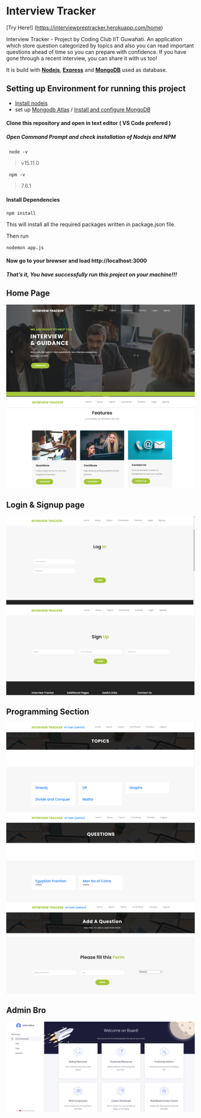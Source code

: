 # Interview Tracker
[Try Here!] (https://interviewpreptracker.herokuapp.com/home)


Interview Tracker - Project by Coding Club IIT Guwahati.
An application which store question categorized by topics and also  you can read important questions ahead of time so you can prepare with confidence. If you have gone through a recent interview, you can share it with us too!

   It is build with [**Nodejs**](https://nodejs.org), [**Express**](https://expressjs.com) and [**MongoDB**](https://www.mongodb.com/) used as database.
   
## Setting up Environment for running this project
  * [Install nodejs](https://nodejs.org/en/download/package-manager/#windows)
  * set up  [Mongodb Atlas](https://www.knowi.com/blog/getting-started-with-mongodb-atlas-overview-and-tutorial/) / [Install and configure MongoDB](https://medium.com/@LondonAppBrewery/how-to-download-install-mongodb-on-windows-4ee4b3493514)


#### Clone this repository and open in text editor ( VS Code prefered )  
 
 ##### Open Command Prompt and check installation of Nodejs and NPM
    
   > 
     node -v
   > v15.11.0
     
   
   > 
     npm -v
   > 7.6.1
  
  #### Install Dependencies 
    npm install
This will install all the required packages written in package.json file.

Then run

    nodemon app.js
    
 #### Now go to your browser and load http://localhost:3000 
 ##### That’s it, You have successfully run this project on your machine!!!
 
 ## Home Page 
 ![home page-1](https://github.com/yashguptaji/InterviewTracker/blob/main/uploads/1.png)
 ![home page-2](https://github.com/yashguptaji/InterviewTracker/blob/main/uploads/2.png)



 ## Login & Signup page
 ![login](https://github.com/yashguptaji/InterviewTracker/blob/main/uploads/4.png)
 ![sign up](https://github.com/yashguptaji/InterviewTracker/blob/main/uploads/3.png)



 ## Programming Section
 ![programming-1](https://github.com/yashguptaji/InterviewTracker/blob/main/uploads/5.png)
 ![programming-2](https://github.com/yashguptaji/InterviewTracker/blob/main/uploads/6.png)
 ![programming-3](https://github.com/yashguptaji/InterviewTracker/blob/main/uploads/7.png)
 
 

 
 
 ## Admin Bro
  ![admin bro](https://github.com/yashguptaji/InterviewTracker/blob/main/uploads/8.png)



